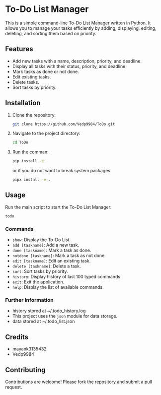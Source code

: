 # To-Do List Manager

This is a simple command-line To-Do List Manager written in Python. It allows you to manage your tasks efficiently by adding, displaying, editing, deleting, and sorting them based on priority.

## Features

- Add new tasks with a name, description, priority, and deadline.
- Display all tasks with their status, priority, and deadline.
- Mark tasks as done or not done.
- Edit existing tasks.
- Delete tasks.
- Sort tasks by priority.

## Installation

1. Clone the repository:
    ```sh
    git clone https://github.com/Vedp9984/ToDo.git
    ```
2. Navigate to the project directory:
    ```sh
    cd ToDo
    ```
3. Run the comman:
    ```sh
    pip install -e .
    ```
    or if you do not want to break system packages
    ```sh
    pipx install -e .
    ```


## Usage

Run the main script to start the To-Do List Manager:
```sh
todo
```

### Commands

- `show`: Display the To-Do List.
- `add [taskname]`: Add a new task.
- `done [taskname]`: Mark a task as done.
- `notdone [taskname]`: Mark a task as not done.
- `edit [taskname]`: Edit an existing task.
- `delete [taskname]`: Delete a task.
- `sort`: Sort tasks by priority.
- `history`: Display history of last 100 typed commands
- `exit`: Exit the application.
- `help`: Display the list of available commands.

### Further Information
- history stored at ~/.todo_history.log
- This project uses the `json` module for data storage.
- data stored at ~/.todo_list.json

## Credits
- mayank3135432
- Vedp9984
## Contributing

Contributions are welcome! Please fork the repository and submit a pull request.


